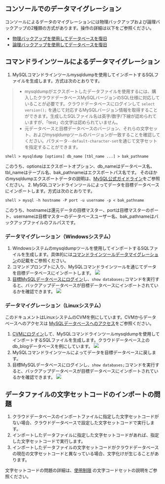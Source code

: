 ## コンソールでのデータマイグレーション
コンソールによるデータのマイグレーションには物理バックアップおよび論理バックアップの2種類の方式があります。操作の詳細は以下をご参照ください。
- [物理バックアップを使用してデータベースを復旧](https://intl.cloud.tencent.com/document/product/236/31910)
- [論理バックアップを使用してデータベースを復旧](https://intl.cloud.tencent.com/document/product/236/31909)

<span id="AA"></span>
## コマンドラインツールによるデータマイグレーション
1. MySQLコマンドラインツールmysqldumpを使用してインポートするSQLファイルを生成します。方式は次のとおりです。
>
>- mysqldumpがエクスポートしたデータファイルを使用するには、購入したクラウドデータベースMySQLバージョンのSQL仕様に対応していることが必要です。クラウドデータベースにログインして `select version();` を通じて対応するMySQLバージョン情報を取得することができます。生成したSQLファイル名は英字/数字/下線が認められていますが、「test」の文字は認められていません。
>- 元データベースと目標データベースのバージョン、それらの文字セット、およびmysqldumpツールのバージョンが一致することを確認してください。パラメータ```--default-character-set```を通じて文字セットを指定することができます。
>
```
shell > mysqldump [options] db_name [tbl_name ...] > bak_pathname
```
このうち、optionsはエクスポートオプション、db_nameはデータベース名、tbl_nameはテーブル名、bak_pathnameはエクスポートパス名です。
そのほかのmysqldumpエクスポートデータの説明は、[MySQL公式ガイドライン](https://dev.mysql.com/doc/refman/5.6/en/mysqldump.html)をご参照ください。
2. MySQLコマンドラインツールによってデータを目標データベースにインポートします。方式は次のとおりです。
```
shell > mysql -h hostname -P port -u username -p < bak_pathname
```
このうち、hostnameは還元データの目標マスター、portは目標マスターのポート、usernameは目標マスターのデータベースユーザー名、bak_pathnameはバックアップファイルのフルパスです。

### データマイグレーション（Windowsシステム）
1. Windowsシステムのmysqldumpツールを使用してインポートするSQLファイルを生成します。具体的には[コマンドラインツールデータマイグレーション](#AA)の記載をご参照ください。
2. コマンドプロンプトに入り、MySQLコマンドラインツールを通じてデータを目標データベースにインポートします。
![](https://main.qcloudimg.com/raw/82fece0fed5c61437215836a6a5fdc54.png)
3. [目標MySQLデータベースにログイン](https://dev.mysql.com/doc/refman/5.7/en/connecting.html)し、`show databases;`コマンドを実行すると、バックアップデータベースが目標データベースにインポートされているかを確認できます。
![](https://main.qcloudimg.com/raw/ac73c7b6cd2dd6682dffce3cb696a3dd.png)

### データマイグレーション（Linuxシステム）
このドキュメントはLinuxシステムのCVMを例にしています。CVMからデータベースへのアクセスは <a href="https://intl.cloud.tencent.com/document/product/236/3130" target="_blank">MySQLデータベースへのアクセス</a>をご参照ください。

1. [CVMにログイン](https://intl.cloud.tencent.com/document/product/213/2936)して、MySQLコマンドラインツールmysqldumpを使用してインポートするSQLファイルを生成します。クラウドデータベース上のdb_blogデータベースを例にしています。
![](https://main.qcloudimg.com/raw/de40c98620c6fdd96bc7839645b70103.png)
2. MySQLコマンドラインツールによってデータを目標データベースに戻します。
3. 目標MySQLデータベースにログインし、`show databases;`コマンドを実行すると、バックアップデータベースが目標データベースにインポートされているかを確認できます。
![](https://main.qcloudimg.com/raw/072f4b0c6f2353cdd1bab1ca9b87a783.png)

## データファイルの文字セットコードのインポートの問題
1. クラウドデータベースのインポートファイルに指定した文字セットコードがない場合、クラウドデータベースで設定した文字セットコードで実行します。
2. インポートしたデータファイルに指定した文字セットコードがあれば、指定した文字セットコードで実行します。
3. インポートしたデータファイルの文字セットコードがクラウドデータベースの現在の文字セットコードと異なっている場合、文字化けが生じることがあります。

文字セットコードの問題の詳細は、<a href="https://intl.cloud.tencent.com/document/product/236/7259" target="_blank">使用制限</a> の文字コードセットの説明をご参照ください。



